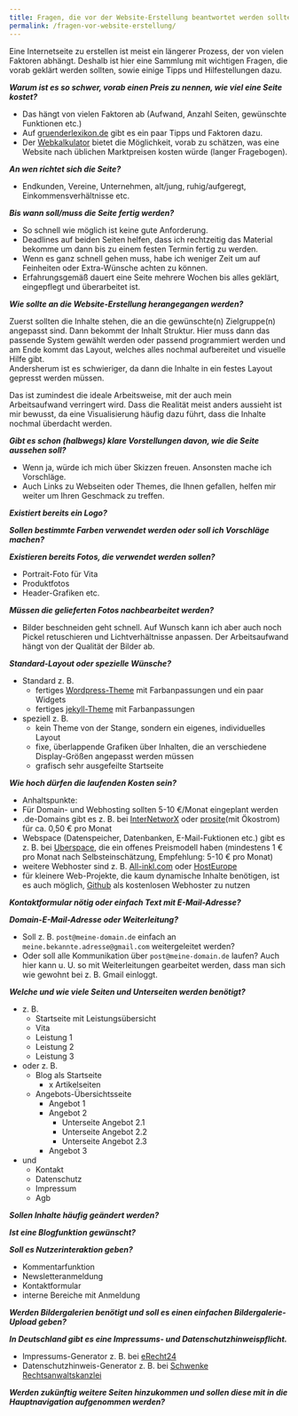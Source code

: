 ```yaml
---
title: Fragen, die vor der Website-Erstellung beantwortet werden sollten
permalink: /fragen-vor-website-erstellung/
---
```


Eine Internetseite zu erstellen ist meist ein längerer Prozess, der von vielen Faktoren abhängt. Deshalb ist hier eine Sammlung mit wichtigen Fragen, die vorab geklärt werden sollten, sowie einige Tipps und Hilfestellungen dazu.

***Warum ist es so schwer, vorab einen Preis zu nennen, wie viel eine Seite kostet?***

* Das hängt von vielen Faktoren ab (Aufwand, Anzahl Seiten, gewünschte Funktionen etc.)
* Auf [gruenderlexikon.de][6] gibt es ein paar Tipps und Faktoren dazu.
* Der [Webkalkulator][7] bietet die Möglichkeit, vorab zu schätzen, was eine Website nach üblichen Marktpreisen kosten würde (langer Fragebogen).

***An wen richtet sich die Seite?***

* Endkunden, Vereine, Unternehmen, alt/jung, ruhig/aufgeregt, Einkommensverhältnisse etc.

***Bis wann soll/muss die Seite fertig werden?***

* So schnell wie möglich ist keine gute Anforderung.
* Deadlines auf beiden Seiten helfen, dass ich rechtzeitig das Material bekomme um dann bis zu einem festen Termin fertig zu werden.
* Wenn es ganz schnell gehen muss, habe ich weniger Zeit um auf Feinheiten oder Extra-Wünsche achten zu können.
* Erfahrungsgemäß dauert eine Seite mehrere Wochen bis alles geklärt, eingepflegt und überarbeitet ist.

***Wie sollte an die Website-Erstellung herangegangen werden?***

Zuerst sollten die Inhalte stehen, die an die gewünschte(n) Zielgruppe(n) angepasst sind. Dann bekommt der Inhalt Struktur. Hier muss dann das passende System gewählt werden oder passend programmiert werden und am Ende kommt das Layout, welches alles nochmal aufbereitet und visuelle Hilfe gibt.  
Andersherum ist es schwieriger, da dann die Inhalte in ein festes Layout gepresst werden müssen.

Das ist zumindest die ideale Arbeitsweise, mit der auch mein Arbeitsaufwand verringert wird. Dass die Realität meist anders aussieht ist mir bewusst, da eine Visualisierung häufig dazu führt, dass die Inhalte nochmal überdacht werden.

***Gibt es schon (halbwegs) klare Vorstellungen davon, wie die Seite aussehen soll?***

* Wenn ja, würde ich mich über Skizzen freuen. Ansonsten mache ich Vorschläge.
* Auch Links zu Webseiten oder Themes, die Ihnen gefallen, helfen mir weiter um Ihren Geschmack zu treffen.

***Existiert bereits ein Logo?***

***Sollen bestimmte Farben verwendet werden oder soll ich Vorschläge machen?***

***Existieren bereits Fotos, die verwendet werden sollen?***

* Portrait-Foto für Vita
* Produktfotos
* Header-Grafiken etc.

***Müssen die gelieferten Fotos nachbearbeitet werden?***

* Bilder beschneiden geht schnell. Auf Wunsch kann ich aber auch noch Pickel retuschieren und Lichtverhältnisse anpassen. Der Arbeitsaufwand hängt von der Qualität der Bilder ab.

***Standard-Layout oder spezielle Wünsche?***

* Standard z. B.
	* fertiges [Wordpress-Theme][12] mit Farbanpassungen und ein paar Widgets
	* fertiges [jekyll-Theme][11] mit Farbanpassungen
* speziell z. B.
	* kein Theme von der Stange, sondern ein eigenes, individuelles Layout
	* fixe, überlappende Grafiken über Inhalten, die an verschiedene Display-Größen angepasst werden müssen
	* grafisch sehr ausgefeilte Startseite

***Wie hoch dürfen die laufenden Kosten sein?***

* Anhaltspunkte:
* Für Domain- und Webhosting sollten 5-10 €/Monat eingeplant werden
* .de-Domains gibt es z. B. bei [InterNetworX][1] oder [prosite][2](mit Ökostrom) für ca. 0,50 € pro Monat
* Webspace (Datenspeicher, Datenbanken, E-Mail-Fuktionen etc.) gibt es z. B. bei [Uberspace][3], die ein offenes Preismodell haben (mindestens 1 € pro Monat nach Selbsteinschätzung, Empfehlung: 5-10 € pro Monat)
* weitere Webhoster sind z. B. [All-inkl.com][8] oder [HostEurope][9]
* für kleinere Web-Projekte, die kaum dynamische Inhalte benötigen, ist es auch möglich, [Github][10] als kostenlosen Webhoster zu nutzen

***Kontaktformular nötig oder einfach Text mit E-Mail-Adresse?***

***Domain-E-Mail-Adresse oder Weiterleitung?***

* Soll z. B. `post@meine-domain.de` einfach an `meine.bekannte.adresse@gmail.com` weitergeleitet werden?
* Oder soll alle Kommunikation über `post@meine-domain.de` laufen? Auch hier kann u. U. so mit Weiterleitungen gearbeitet werden, dass man sich wie gewohnt bei z. B. Gmail einloggt.

***Welche und wie viele Seiten und Unterseiten werden benötigt?***

* z. B.
	* Startseite mit Leistungsübersicht
	* Vita
	* Leistung 1
	* Leistung 2
	* Leistung 3
* oder z. B.
	* Blog als Startseite
		* x Artikelseiten
	* Angebots-Übersichtsseite
		* Angebot 1
		* Angebot 2
			* Unterseite Angebot 2.1
			* Unterseite Angebot 2.2
			* Unterseite Angebot 2.3
		* Angebot 3
* und
	* Kontakt
	* Datenschutz
	* Impressum
	* Agb

***Sollen Inhalte häufig geändert werden?***

***Ist eine Blogfunktion gewünscht?***

***Soll es Nutzerinteraktion geben?***

* Kommentarfunktion
* Newsletteranmeldung
* Kontaktformular
* interne Bereiche mit Anmeldung

***Werden Bildergalerien benötigt und soll es einen einfachen Bildergalerie-Upload geben?***

***In Deutschland gibt es eine Impressums- und Datenschutzhinweispflicht.***

* Impressums-Generator z. B. bei [eRecht24][4]
* Datenschutzhinweis-Generator z. B. bei [Schwenke Rechtsanwaltskanzlei][5]

***Werden zukünftig weitere Seiten hinzukommen und sollen diese mit in die Hauptnavigation aufgenommen werden?***
	



[1]: https://www.inwx.de/de/
[2]: http://prosite.de/
[3]: https://uberspace.de/
[4]: https://www.e-recht24.de/impressum-generator.html
[5]: http://datenschutz-generator.de/
[6]: https://www.gruenderlexikon.de/checkliste/informieren/kostenvoranschlaege/corporate-identity/webseite/
[7]: http://www.webkalkulator.com/kostenrechner
[8]: http://all-inkl.com/
[9]: https://www.hosteurope.de/
[10]: https://pages.github.com/
[11]: http://jekyllthemes.org/
[12]: https://de.wordpress.org/themes/browse/popular/
